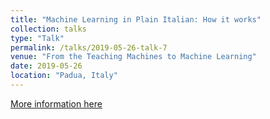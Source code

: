```yaml
---
title: "Machine Learning in Plain Italian: How it works"
collection: talks
type: "Talk"
permalink: /talks/2019-05-26-talk-7
venue: "From the Teaching Machines to Machine Learning"
date: 2019-05-26
location: "Padua, Italy"
---
```


[More information here](https://www.congressockbg.org/en/vii-ckbg-congress-padua-2019-november-18-20/)
